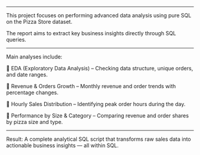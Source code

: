 ________________________________________
This project focuses on performing advanced data analysis using pure SQL on the Pizza Store dataset.

The report aims to extract key business insights directly through SQL queries.

________________________________________

Main analyses include:

🔹 EDA (Exploratory Data Analysis) – Checking data structure, unique orders, and date ranges.

🔹 Revenue & Orders Growth – Monthly revenue and order trends with percentage changes.

🔹 Hourly Sales Distribution – Identifying peak order hours during the day.

🔹 Performance by Size & Category – Comparing revenue and order shares by pizza size and type.

________________________________________

Result: A complete analytical SQL script that transforms raw sales data into actionable business insights — all within SQL.
